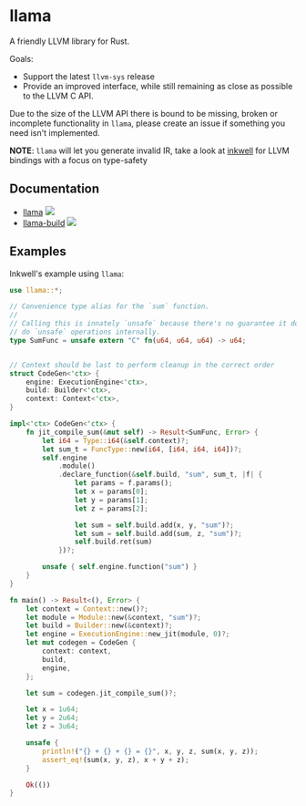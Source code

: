 # llama

A friendly LLVM library for Rust.

Goals:
- Support the latest `llvm-sys` release
- Provide an improved interface, while still remaining as close as possible to the LLVM C API.

Due to the size of the LLVM API there is bound to be missing, broken or incomplete functionality in `llama`, please create an issue if something you need isn't implemented.

**NOTE**: `llama` will let you generate invalid IR, take a look at [inkwell](https://github.com/TheDan64/inkwell) for LLVM bindings with a focus on type-safety

## Documentation

- [llama](https://zshipko.github.io/llama/llama) <a href="https://crates.io/crates/llama"><img src="https://img.shields.io/crates/v/llama.svg"></a>
- [llama-build](https://zshipko.github.io/llama/llama_build) <a href="https://crates.io/crates/llama-build"><img src="https://img.shields.io/crates/v/llama-build.svg"></a>

## Examples

Inkwell's example using `llama`:

```rust
use llama::*;

// Convenience type alias for the `sum` function.
//
// Calling this is innately `unsafe` because there's no guarantee it doesn't
// do `unsafe` operations internally.
type SumFunc = unsafe extern "C" fn(u64, u64, u64) -> u64;


// Context should be last to perform cleanup in the correct order
struct CodeGen<'ctx> {
    engine: ExecutionEngine<'ctx>,
    build: Builder<'ctx>,
    context: Context<'ctx>,
}

impl<'ctx> CodeGen<'ctx> {
    fn jit_compile_sum(&mut self) -> Result<SumFunc, Error> {
        let i64 = Type::i64(&self.context)?;
        let sum_t = FuncType::new(i64, [i64, i64, i64])?;
        self.engine
            .module()
            .declare_function(&self.build, "sum", sum_t, |f| {
                let params = f.params();
                let x = params[0];
                let y = params[1];
                let z = params[2];

                let sum = self.build.add(x, y, "sum")?;
                let sum = self.build.add(sum, z, "sum")?;
                self.build.ret(sum)
            })?;

        unsafe { self.engine.function("sum") }
    }
}

fn main() -> Result<(), Error> {
    let context = Context::new()?;
    let module = Module::new(&context, "sum")?;
    let build = Builder::new(&context)?;
    let engine = ExecutionEngine::new_jit(module, 0)?;
    let mut codegen = CodeGen {
        context: context,
        build,
        engine,
    };

    let sum = codegen.jit_compile_sum()?;

    let x = 1u64;
    let y = 2u64;
    let z = 3u64;

    unsafe {
        println!("{} + {} + {} = {}", x, y, z, sum(x, y, z));
        assert_eq!(sum(x, y, z), x + y + z);
    }

    Ok(())
}
```
